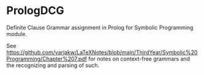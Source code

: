 # PrologDCG
Definite Clause Grammar assignment in Prolog for Symbolic Programming module.

See https://github.com/varjakw/LaTeXNotes/blob/main/ThirdYear/Symbolic%20Programming/Chapter%207.pdf for notes on context-free grammars and the recognizing and parsing of such.
